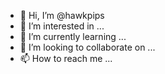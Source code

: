 - 👋 Hi, I’m @hawkpips
- 👀 I’m interested in ...
- 🌱 I’m currently learning ...
- 💞️ I’m looking to collaborate on ...
- 📫 How to reach me ...

<!---
hawkpips/hawkpips is a ✨ special ✨ repository because its `README.md` (this file) appears on your GitHub profile.
You can click the Preview link to take a look at your changes.
--->
